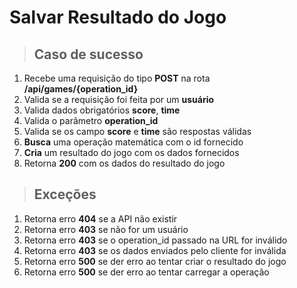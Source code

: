 # Salvar Resultado do Jogo

> ## Caso de sucesso

1. Recebe uma requisição do tipo **POST** na rota **/api/games/{operation_id}**
2. Valida se a requisição foi feita por um **usuário**
3. Valida dados obrigatórios **score**, **time**
4. Valida o parâmetro **operation_id**
5. Valida se os campo **score** e **time** são respostas válidas
6. **Busca** uma operação matemática com o id fornecido
7. **Cria** um resultado do jogo com os dados fornecidos
8. Retorna **200** com os dados do resultado do jogo

> ## Exceções

1. Retorna erro **404** se a API não existir
2. Retorna erro **403** se não for um usuário
3. Retorna erro **403** se o operation_id passado na URL for inválido
4. Retorna erro **403** se os dados enviados pelo cliente for inválida
5. Retorna erro **500** se der erro ao tentar criar o resultado do jogo
6. Retorna erro **500** se der erro ao tentar carregar a operação
